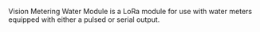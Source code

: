 Vision Metering Water Module is a LoRa module for use with water meters equipped with either a pulsed or serial output.
